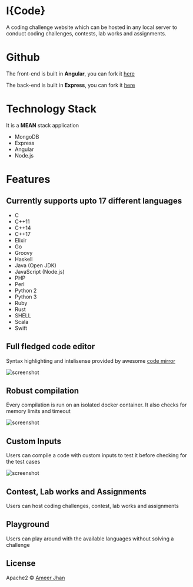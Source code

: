 # I{Code} #

A coding challenge website which can be hosted in any local server to conduct coding challenges, contests, lab works and assignments.

# Github  #

The front-end is built in __Angular__, you can fork it [here](https://github.com/ameerthehacker/angular-icode)

The back-end is built in __Express__, you can fork it [here](https://github.com/ameerthehacker/express-icode)

# Technology Stack #

It is a __MEAN__ stack application

* MongoDB
* Express
* Angular
* Node.js

# Features #

## Currently supports upto __17__ different languages ##

  * C
  * C++11
  * C++14
  * C++17
  * Elixir
  * Go
  * Groovy
  * Haskell
  * Java (Open JDK)
  * JavaScript (Node.js)
  * PHP
  * Perl
  * Python 2
  * Python 3
  * Ruby
  * Rust
  * SHELL
  * Scala
  * Swift

## Full fledged code editor ##

Syntax highlighting and intelisense provided by awesome [code mirror](https://github.com/codemirror/CodeMirror)

![screenshot](https://firebasestorage.googleapis.com/v0/b/portfolio-os-187bc.appspot.com/o/projects%2Ficode%2Fcode-editor.png?alt=media&token=761e7163-58e8-461a-8fee-83684073ddf0)

## Robust compilation ##

Every compilation is run on an isolated docker container. It also checks for memory limits and timeout

![screenshot](https://firebasestorage.googleapis.com/v0/b/portfolio-os-187bc.appspot.com/o/projects%2Ficode%2Fcompilation.png?alt=media&token=6283fc85-cb0f-4d63-929f-ba3f0dc0fb34)

## Custom Inputs ##

Users can compile a code with custom inputs to test it before checking for the test cases

![screenshot](https://firebasestorage.googleapis.com/v0/b/portfolio-os-187bc.appspot.com/o/projects%2Ficode%2Fcustom_input.png?alt=media&token=1d1a079d-cc5f-4ade-a207-82ab263044e0)

## Contest, Lab works and Assignments ##

Users can host coding challenges, contest, lab works and assignments

## Playground ##

Users can play around with the available languages without solving a challenge

## License ##

Apache2 © [Ameer Jhan](mailto:ameerjhanprof@gmail.com)
